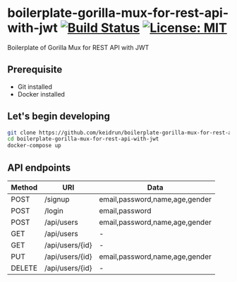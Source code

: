 # boilerplate-gorilla-mux-for-rest-api-with-jwt [![Build Status][travis-image]][travis-url] [![License: MIT][license-image]][license-url]

Boilerplate of Gorilla Mux for REST API with JWT

## Prerequisite

- Git installed
- Docker installed

## Let's begin developing

```bash
git clone https://github.com/keidrun/boilerplate-gorilla-mux-for-rest-api-with-jwt.git
cd boilerplate-gorilla-mux-for-rest-api-with-jwt
docker-compose up
```

## API endpoints

|  Method  |       URI        |             Data               |
| -------- | ---------------- | ------------------------------ |
|   POST   |  /signup         | email,password,name,age,gender |
|   POST   |  /login          | email,password                 |
|   POST   |  /api/users      | email,password,name,age,gender |
|   GET    |  /api/users      |               -                |
|   GET    |  /api/users/{id} |               -                |
|   PUT    |  /api/users/{id} | email,password,name,age,gender |
|  DELETE  |  /api/users/{id} |               -                |

[travis-url]: https://travis-ci.org/keidrun/boilerplate-gorilla-mux-for-rest-api-with-jwt
[travis-image]: https://secure.travis-ci.org/keidrun/boilerplate-gorilla-mux-for-rest-api-with-jwt.svg?branch=master
[license-url]: https://opensource.org/licenses/MIT
[license-image]: https://img.shields.io/badge/License-MIT-yellow.svg

